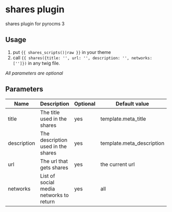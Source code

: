 # shares plugin
shares plugin for pyrocms 3

## Usage
1. put `{{ shares_scripts()|raw }}` in your theme
2. call `{{ shares({title: '', url: '', description: '', networks: ['']})` in any twig file.

_All parameters are optional_

## Parameters
| Name | Description | Optional | Default value | Type |
|------|-------------|----------|---------------|------|
| title | The title used in the shares | yes | template.meta_title | String |
| description | The description used in the shares | yes | template.meta_description | String |
| url | The url that gets shares | yes | the current url | String |
| networks | List of social media networks to return | yes | all | Array |